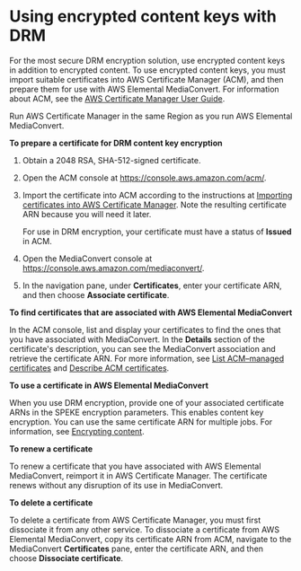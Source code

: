 # Using encrypted content keys with DRM<a name="drm-content-key-encryption"></a>

For the most secure DRM encryption solution, use encrypted content keys in addition to encrypted content\. To use encrypted content keys, you must import suitable certificates into AWS Certificate Manager \(ACM\), and then prepare them for use with AWS Elemental MediaConvert\. For information about ACM, see the [AWS Certificate Manager User Guide](https://docs.aws.amazon.com/acm/latest/userguide/)\. 

Run AWS Certificate Manager in the same Region as you run AWS Elemental MediaConvert\.

**To prepare a certificate for DRM content key encryption**

1. Obtain a 2048 RSA, SHA\-512\-signed certificate\. 

1. Open the ACM console at [https://console\.aws\.amazon\.com/acm/](https://console.aws.amazon.com/acm/)\.

1. Import the certificate into ACM according to the instructions at [Importing certificates into AWS Certificate Manager](https://docs.aws.amazon.com/acm/latest/userguide/import-certificate.html)\. Note the resulting certificate ARN because you will need it later\.

   For use in DRM encryption, your certificate must have a status of **Issued** in ACM\.

1. Open the MediaConvert console at [https://console\.aws\.amazon\.com/mediaconvert/](https://console.aws.amazon.com/mediaconvert/)\.

1. In the navigation pane, under **Certificates**, enter your certificate ARN, and then choose **Associate certificate**\. 

**To find certificates that are associated with AWS Elemental MediaConvert**

In the ACM console, list and display your certificates to find the ones that you have associated with MediaConvert\. In the **Details** section of the certificate's description, you can see the MediaConvert association and retrieve the certificate ARN\. For more information, see [List ACM–managed certificates](https://docs.aws.amazon.com/acm/latest/userguide/gs-acm-list.html) and [Describe ACM certificates](https://docs.aws.amazon.com/acm/latest/userguide/gs-acm-describe.html)\. 

**To use a certificate in AWS Elemental MediaConvert**

When you use DRM encryption, provide one of your associated certificate ARNs in the SPEKE encryption parameters\. This enables content key encryption\. You can use the same certificate ARN for multiple jobs\. For information, see [Encrypting content](encrypting-content.md)\. 

**To renew a certificate**

To renew a certificate that you have associated with AWS Elemental MediaConvert, reimport it in AWS Certificate Manager\. The certificate renews without any disruption of its use in MediaConvert\. 

**To delete a certificate**

To delete a certificate from AWS Certificate Manager, you must first dissociate it from any other service\. To dissociate a certificate from AWS Elemental MediaConvert, copy its certificate ARN from ACM, navigate to the MediaConvert **Certificates** pane, enter the certificate ARN, and then choose **Dissociate certificate**\. 